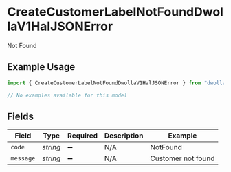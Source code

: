 # CreateCustomerLabelNotFoundDwollaV1HalJSONError

Not Found

## Example Usage

```typescript
import { CreateCustomerLabelNotFoundDwollaV1HalJSONError } from "dwolla/models/errors";

// No examples available for this model
```

## Fields

| Field              | Type               | Required           | Description        | Example            |
| ------------------ | ------------------ | ------------------ | ------------------ | ------------------ |
| `code`             | *string*           | :heavy_minus_sign: | N/A                | NotFound           |
| `message`          | *string*           | :heavy_minus_sign: | N/A                | Customer not found |